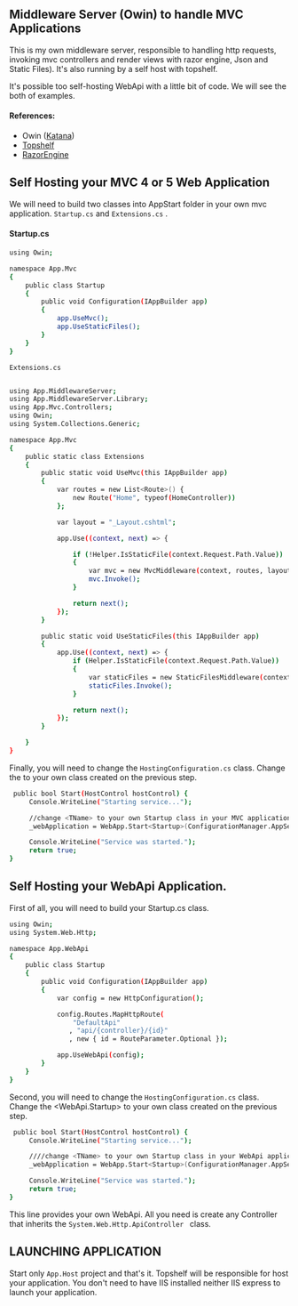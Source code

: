 ## Middleware Server (Owin) to handle MVC Applications
This is my own middleware server, responsible to handling http requests, invoking mvc controllers and render views with razor engine, Json and Static Files). It's also running by a self host with topshelf.

It's possible too self-hosting WebApi with a little bit of code. We will see the both of examples.

#### References:
- Owin ([Katana](https://github.com/aspnet/AspNetKatana))
- [Topshelf](http://topshelf-project.com/)
- [RazorEngine](https://github.com/Antaris/RazorEngine) 

## Self Hosting your MVC 4 or 5 Web Application
We will need to build two classes into AppStart folder in your own mvc application.
``Startup.cs`` and ``Extensions.cs`` .

#### Startup.cs
```sh
using Owin;

namespace App.Mvc
{
    public class Startup
    {
        public void Configuration(IAppBuilder app)
        {
            app.UseMvc();
            app.UseStaticFiles();
        }
    }
}
```
`` Extensions.cs ``

```sh

using App.MiddlewareServer;
using App.MiddlewareServer.Library;
using App.Mvc.Controllers;
using Owin;
using System.Collections.Generic;

namespace App.Mvc
{
    public static class Extensions
    {
        public static void UseMvc(this IAppBuilder app)
        {
            var routes = new List<Route>() {
                new Route("Home", typeof(HomeController))
            };

            var layout = "_Layout.cshtml";

            app.Use((context, next) => {

                if (!Helper.IsStaticFile(context.Request.Path.Value))
                {
                    var mvc = new MvcMiddleware(context, routes, layout);
                    mvc.Invoke();
                }

                return next();
            });
        }

        public static void UseStaticFiles(this IAppBuilder app)
        {
            app.Use((context, next) => {
                if (Helper.IsStaticFile(context.Request.Path.Value))
                {
                    var staticFiles = new StaticFilesMiddleware(context);
                    staticFiles.Invoke();
                }

                return next();
            });
        }

    }
}
```
Finally, you will need to change the `` HostingConfiguration.cs `` class. Change the <Startup> to your own class created on the previous step.
```sh
 public bool Start(HostControl hostControl) {
     Console.WriteLine("Starting service...");

     //change <TName> to your own Startup class in your MVC application
     _webApplication = WebApp.Start<Startup>(ConfigurationManager.AppSettings["Host.Url"].ToString());

     Console.WriteLine("Service was started.");
     return true;
}
```


## Self Hosting your WebApi Application.

First of all, you will need to build your Startup.cs class. 
```sh
using Owin;
using System.Web.Http;

namespace App.WebApi
{
    public class Startup
    {
        public void Configuration(IAppBuilder app)
        {
            var config = new HttpConfiguration();

            config.Routes.MapHttpRoute(
                "DefaultApi"
               , "api/{controller}/{id}"
               , new { id = RouteParameter.Optional });

            app.UseWebApi(config);
        }
    }
}

```

Second, you will need to change the `` HostingConfiguration.cs `` class. Change the <WebApi.Startup> to your own class created on the previous step.
```sh
 public bool Start(HostControl hostControl) {
     Console.WriteLine("Starting service...");

     ////change <TName> to your own Startup class in your WebApi application
     _webApplication = WebApp.Start<Startup>(ConfigurationManager.AppSettings["Host.Url"].ToString());

     Console.WriteLine("Service was started.");
     return true;
}
```

This line provides your own WebApi. All you need is create any Controller that inherits the ``System.Web.Http.ApiController `` class.

## LAUNCHING APPLICATION
Start only ``App.Host`` project and that's it. Topshelf will be responsible for host your application. You don't need to have IIS installed neither IIS express to launch your application.